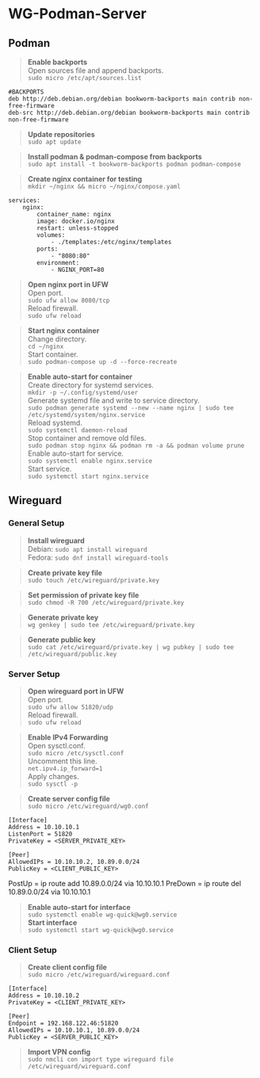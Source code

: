 # WG-Podman-Server
## Podman
> **Enable backports**\
Open sources file and append backports.\
`sudo micro /etc/apt/sources.list`
```
#BACKPORTS
deb http://deb.debian.org/debian bookworm-backports main contrib non-free-firmware
deb-src http://deb.debian.org/debian bookworm-backports main contrib non-free-firmware
```

> **Update repositories**\
`sudo apt update`

> **Install podman & podman-compose from backports**\
`sudo apt install -t bookworm-backports podman podman-compose`

> **Create nginx container for testing**\
`mkdir ~/nginx && micro ~/nginx/compose.yaml`
```
services:
    nginx:
        container_name: nginx
        image: docker.io/nginx
        restart: unless-stopped
        volumes:
            - ./templates:/etc/nginx/templates
        ports:
            - "8080:80"
        environment:
            - NGINX_PORT=80
```

> **Open nginx port in UFW**\
Open port.\
`sudo ufw allow 8080/tcp`\
Reload firewall.\
`sudo ufw reload`

> **Start nginx container**\
Change directory.\
`cd ~/nginx`\
Start container.\
`sudo podman-compose up -d --force-recreate`

> **Enable auto-start for container**\
Create directory for systemd services.\
`mkdir -p ~/.config/systemd/user`\
Generate systemd file and write to service directory.\
`sudo podman generate systemd --new --name nginx | sudo tee /etc/systemd/system/nginx.service`\
Reload systemd.\
`sudo systemctl daemon-reload`\
Stop container and remove old files.\
`sudo podman stop nginx && podman rm -a && podman volume prune`\
Enable auto-start for service.\
`sudo systemctl enable nginx.service`\
Start service.\
`sudo systemctl start nginx.service`


## Wireguard
### General Setup
> **Install wireguard**\
Debian: `sudo apt install wireguard`\
Fedora: `sudo dnf install wireguard-tools`

> **Create private key file**\
`sudo touch /etc/wireguard/private.key`

> **Set permission of private key file**\
`sudo chmod -R 700 /etc/wireguard/private.key`

> **Generate private key**\
`wg genkey | sudo tee /etc/wireguard/private.key`

> **Generate public key**\
`sudo cat /etc/wireguard/private.key | wg pubkey | sudo tee /etc/wireguard/public.key`

### Server Setup
> **Open wireguard port in UFW**\
Open port.\
`sudo ufw allow 51820/udp`\
Reload firewall.\
`sudo ufw reload`


> **Enable IPv4 Forwarding**\
Open sysctl.conf.\
`sudo micro /etc/sysctl.conf`\
Uncomment this line.\
`net.ipv4.ip_forward=1`\
Apply changes.\
`sudo sysctl -p`

> **Create server config file**\
`sudo micro /etc/wireguard/wg0.conf`
```
[Interface]
Address = 10.10.10.1
ListenPort = 51820
PrivateKey = <SERVER_PRIVATE_KEY>

[Peer]
AllowedIPs = 10.10.10.2, 10.89.0.0/24
PublicKey = <CLIENT_PUBLIC_KEY>
```
PostUp = ip route add 10.89.0.0/24 via 10.10.10.1
PreDown = ip route del 10.89.0.0/24 via 10.10.10.1

> **Enable auto-start for interface**\
`sudo systemctl enable wg-quick@wg0.service`\
**Start interface**\
`sudo systemctl start wg-quick@wg0.service`

### Client Setup
> **Create client config file**\
`sudo micro /etc/wireguard/wireguard.conf`
```
[Interface]
Address = 10.10.10.2
PrivateKey = <CLIENT_PRIVATE_KEY>

[Peer]
Endpoint = 192.168.122.46:51820
AllowedIPs = 10.10.10.1, 10.89.0.0/24
PublicKey = <SERVER_PUBLIC_KEY>
```

> **Import VPN config**\
`sudo nmcli con import type wireguard file /etc/wireguard/wireguard.conf`
